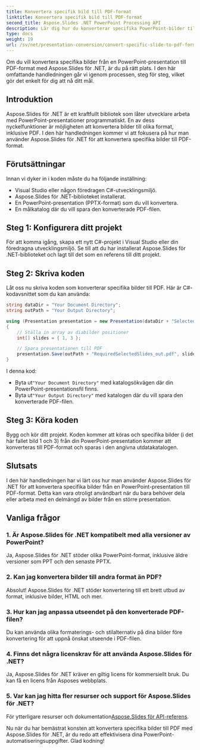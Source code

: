 ```yaml
---
title: Konvertera specifik bild till PDF-format
linktitle: Konvertera specifik bild till PDF-format
second_title: Aspose.Slides .NET PowerPoint Processing API
description: Lär dig hur du konverterar specifika PowerPoint-bilder till PDF-format med Aspose.Slides för .NET. Steg-för-steg guide med kodexempel.
type: docs
weight: 19
url: /sv/net/presentation-conversion/convert-specific-slide-to-pdf-format/
---
```



Om du vill konvertera specifika bilder från en PowerPoint-presentation till PDF-format med Aspose.Slides för .NET, är du på rätt plats. I den här omfattande handledningen går vi igenom processen, steg för steg, vilket gör det enkelt för dig att nå ditt mål.

## Introduktion

Aspose.Slides för .NET är ett kraftfullt bibliotek som låter utvecklare arbeta med PowerPoint-presentationer programmatiskt. En av dess nyckelfunktioner är möjligheten att konvertera bilder till olika format, inklusive PDF. I den här handledningen kommer vi att fokusera på hur man använder Aspose.Slides för .NET för att konvertera specifika bilder till PDF-format.

## Förutsättningar

Innan vi dyker in i koden måste du ha följande inställning:

- Visual Studio eller någon föredragen C#-utvecklingsmiljö.
- Aspose.Slides för .NET-biblioteket installerat.
- En PowerPoint-presentation (PPTX-format) som du vill konvertera.
- En målkatalog där du vill spara den konverterade PDF-filen.

## Steg 1: Konfigurera ditt projekt

För att komma igång, skapa ett nytt C#-projekt i Visual Studio eller din föredragna utvecklingsmiljö. Se till att du har installerat Aspose.Slides för .NET-biblioteket och lagt till det som en referens till ditt projekt.

## Steg 2: Skriva koden

Låt oss nu skriva koden som konverterar specifika bilder till PDF. Här är C#-kodavsnittet som du kan använda:

```csharp
string dataDir = "Your Document Directory";
string outPath = "Your Output Directory";

using (Presentation presentation = new Presentation(dataDir + "SelectedSlides.pptx"))
{
    // Ställa in array av diabilder positioner
    int[] slides = { 1, 3 };

    // Spara presentationen till PDF
    presentation.Save(outPath + "RequiredSelectedSlides_out.pdf", slides, SaveFormat.Pdf);
}
```

I denna kod:

-  Byta ut`"Your Document Directory"` med katalogsökvägen där din PowerPoint-presentationsfil finns.
-  Byta ut`"Your Output Directory"` med katalogen där du vill spara den konverterade PDF-filen.

## Steg 3: Köra koden

Bygg och kör ditt projekt. Koden kommer att köras och specifika bilder (i det här fallet bild 1 och 3) från din PowerPoint-presentation kommer att konverteras till PDF-format och sparas i den angivna utdatakatalogen.

## Slutsats

I den här handledningen har vi lärt oss hur man använder Aspose.Slides för .NET för att konvertera specifika bilder från en PowerPoint-presentation till PDF-format. Detta kan vara otroligt användbart när du bara behöver dela eller arbeta med en delmängd av bilder från en större presentation.

## Vanliga frågor

### 1. Är Aspose.Slides för .NET kompatibelt med alla versioner av PowerPoint?

Ja, Aspose.Slides för .NET stöder olika PowerPoint-format, inklusive äldre versioner som PPT och den senaste PPTX.

### 2. Kan jag konvertera bilder till andra format än PDF?

Absolut! Aspose.Slides för .NET stöder konvertering till ett brett utbud av format, inklusive bilder, HTML och mer.

### 3. Hur kan jag anpassa utseendet på den konverterade PDF-filen?

Du kan använda olika formaterings- och stilalternativ på dina bilder före konvertering för att uppnå önskat utseende i PDF-filen.

### 4. Finns det några licenskrav för att använda Aspose.Slides för .NET?

Ja, Aspose.Slides för .NET kräver en giltig licens för kommersiellt bruk. Du kan få en licens från Asposes webbplats.

### 5. Var kan jag hitta fler resurser och support för Aspose.Slides för .NET?

För ytterligare resurser och dokumentation[Aspose.Slides för API-referens](https://reference.aspose.com/slides/net/).

Nu när du har bemästrat konsten att konvertera specifika bilder till PDF med Aspose.Slides för .NET, är du redo att effektivisera dina PowerPoint-automatiseringsuppgifter. Glad kodning!